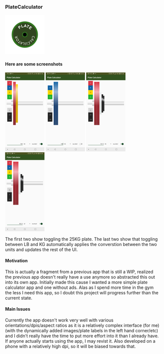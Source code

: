 ### PlateCalculator 
<img src="assets/icon.png" width="128">

#### Here are some screenshots
<img src="assets/screenshot_100KG.png" width="128"> <img src="assets/screenshot_100KG_without_25.png" width="128"> <img src="assets/screenshot_137_5KG.png" width="128"> <img src="assets/screenshot_302.5LB.png" width="128">

The first two show toggling the 25KG plate. The last two show that toggling between LB and KG automatically applies the converstion between the two units and updates the rest of the UI. 

#### Motivation
This is actually a fragment from a previous app that is still a WIP, realized the previous app doesn't really have a use anymore so abstracted this out into its own app. Initially made this cause I wanted a more simple plate calculator app and one without ads. Alas as I spend more time in the gym the less I need this app, so I doubt this project will progress further than the current state.

#### Main Issues
Currently the app doesn't work very well with various orientations/dpis/aspect ratios as it is a relatively complex interface (for me) (with the dynamically added images/plate labels in the left hand corner/etc) and I didn't really have the time to put more effort into it than I already have. If anyone actually starts using the app, I may revist it. Also developed on a phone with a relatively high dpi, so it will be biased towards that. 
